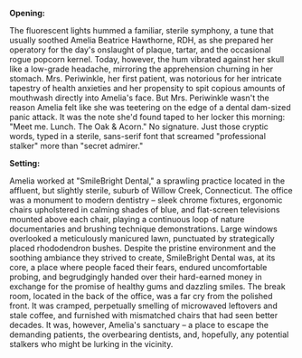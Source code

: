 **Opening:**

The fluorescent lights hummed a familiar, sterile symphony, a tune that usually soothed Amelia Beatrice Hawthorne, RDH, as she prepared her operatory for the day's onslaught of plaque, tartar, and the occasional rogue popcorn kernel. Today, however, the hum vibrated against her skull like a low-grade headache, mirroring the apprehension churning in her stomach. Mrs. Periwinkle, her first patient, was notorious for her intricate tapestry of health anxieties and her propensity to spit copious amounts of mouthwash directly into Amelia's face. But Mrs. Periwinkle wasn't the reason Amelia felt like she was teetering on the edge of a dental dam-sized panic attack. It was the note she'd found taped to her locker this morning: "Meet me. Lunch. The Oak & Acorn." No signature. Just those cryptic words, typed in a sterile, sans-serif font that screamed "professional stalker" more than "secret admirer."

**Setting:**

Amelia worked at "SmileBright Dental," a sprawling practice located in the affluent, but slightly sterile, suburb of Willow Creek, Connecticut. The office was a monument to modern dentistry – sleek chrome fixtures, ergonomic chairs upholstered in calming shades of blue, and flat-screen televisions mounted above each chair, playing a continuous loop of nature documentaries and brushing technique demonstrations. Large windows overlooked a meticulously manicured lawn, punctuated by strategically placed rhododendron bushes. Despite the pristine environment and the soothing ambiance they strived to create, SmileBright Dental was, at its core, a place where people faced their fears, endured uncomfortable probing, and begrudgingly handed over their hard-earned money in exchange for the promise of healthy gums and dazzling smiles. The break room, located in the back of the office, was a far cry from the polished front. It was cramped, perpetually smelling of microwaved leftovers and stale coffee, and furnished with mismatched chairs that had seen better decades. It was, however, Amelia's sanctuary – a place to escape the demanding patients, the overbearing dentists, and, hopefully, any potential stalkers who might be lurking in the vicinity.
